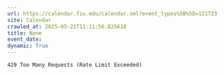 ```yaml
---
url: https://calendar.fiu.edu/calendar.xml?event_types%5B%5D=121723
site: Calendar
crawled_at: 2025-05-21T11:11:56.825618
title: None
event_date: 
dynamic: True
---
```


```
429 Too Many Requests (Rate Limit Exceeded)

```

